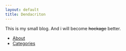 ```yaml
---
layout: default
title: Dendacriton
---
```

This is my small blog. And i will become ~~hockage~~ better.

- [About](/about)
- [Categories](/categories)
